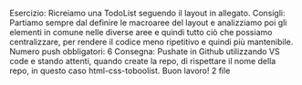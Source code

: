 Esercizio:
Ricreiamo una TodoList seguendo il layout in allegato.
Consigli: Partiamo sempre dal definire le macroaree del layout e analizziamo poi gli elementi in comune nelle diverse aree e quindi tutto ciò che possiamo centralizzare, per rendere il codice meno ripetitivo e quindi più mantenibile.
Numero push obbligatori: 6
Consegna: Pushate in Github utilizzando VS code e stando attenti, quando create la repo, di rispettare il nome della repo, in questo caso html-css-toboolist. Buon lavoro!
2 file
 